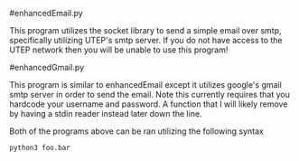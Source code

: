 #enhancedEmail.py

This program utilizes the socket library to send a simple email over smtp, specifically utilizing UTEP's smtp server. If you do not have access to the UTEP network then you will be unable to use this program!



#enhancedGmail.py

This program is similar to enhancedEmail except it utilizes google's gmail smtp server in order to send the email. Note this currently requires that you hardcode your username and password. A function that I will likely remove by having a stdin reader instead later down the line. 


Both of the programs above can be ran utilizing the following syntax

	python3 foo.bar